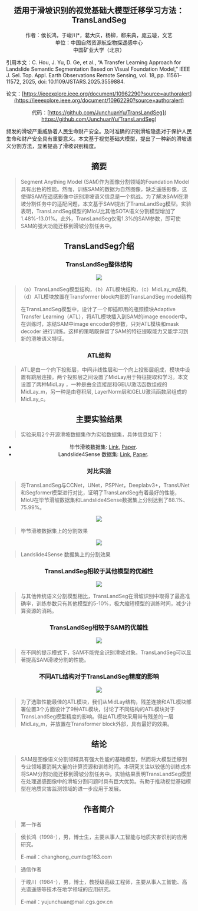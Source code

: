 ## <center>适用于滑坡识别的视觉基础大模型迁移学习方法：TransLandSeg<center>

<center>作者：侯长鸿，于峻川*，葛大庆，杨柳，郗来典，庞云璇，文艺<center>
<center>单位：中国自然资源航空物探遥感中心<center>
<center>中国矿业大学（北京）<center>

<p align="left">引用本文：C. Hou, J. Yu, D. Ge, et al., “A Transfer Learning Approach for Landslide Semantic Segmentation Based on Visual Foundation Model,” IEEE J. Sel. Top. Appl. Earth Observations Remote Sensing, vol. 18, pp. 11561–11572, 2025, doi: 10.1109/JSTARS.2025.3559884. </p>
  
论文：[https://ieeexplore.ieee.org/document/10962290?source=authoralert](https://ieeexplore.ieee.org/document/10962290?source=authoralert)

代码：[https://github.com/JunchuanYu/TransLandSeg]( https://github.com/JunchuanYu/TransLandSeg)

<p align="left">频发的滑坡严重威胁着人民生命财产安全。及时准确的识别滑坡隐患对于保护人民生命和财产安全具有重要意义。本文基于视觉基础大模型，提出了一种新的滑坡语义分割方法，显著提高了滑坡识别精度。</p>

## 摘要
><p align="left"> Segment Anything Model (SAM)作为图像分割领域的Foundation Model具有出色的性能。然而，训练SAM的数据为自然图像，缺乏遥感影像，这使得SAM在遥感影像中识别滑坡语义信息是一个挑战。为了解决SAM在滑坡分割任务中的适配问题，本文基于SAM提出了TransLandSeg模型。实验表明，TransLandSeg模型的MIoU比其他SOTA语义分割模型增加了1.48%-13.01%。此外，TransLandSeg仅需1.3%的SAM参数，即可使SAM的强大功能迁移到滑坡分割任务中。 </p>

  
## TransLandSeg介绍 
### TransLandSeg整体结构
  ![](https://pic3.zhimg.com/80/v2-0325feebe89b6df16fa8e690ba3fe68a_1440w.webp)
><p align="left"> （a）TransLandSeg模型结构，（b）ATL模块结构，（c）MidLay_m结构,（d）ATL模块放置在Transformer block内部的TransLandSeg model结构</p>
><p align="left"> 在TransLandSeg模型中，设计了一个即插即用的瓶颈模块Adaptive Transfer Learning（ATL），将ATL模块插入到SAM的image encoder中。在训练时，冻结SAM中image encoder的参数，只对ATL模块和mask decoder 进行训练。这样的策略既保留了SAM的特征提取能力又能学习到新的滑坡语义特征。</p>

### ATL结构

><p align="left"> ATL是由一个向下投影层，中间非线性层和一个向上投影层组成，模块中设置有跳层连接。两个投影层之间设置了MidLay用于特征提取和学习。本文设置了两种MidLay ，一种是由全连接层和GELU激活函数组成的MidLay_m，另一种是由卷积层, LayerNorm层和GELU激活函数层组成的MidLay_c。</p>
  

## 主要实验结果
><p align="left"> 实验采用2个开源滑坡数据集作为实验数据集，具体信息如下：</p>

* 毕节滑坡数据集: [Link](http://gpcv.whu.edu.cn/data/Bijie_pages.html),  [Paper](https://link.springer.com/article/10.1007/s10346-021-01694-6?fromPaywallRec=true). 
* Landslide4Sense 数据集: [Link](https://github.com/iarai/Landslide4Sense-2022),  [Paper](https://ieeexplore.ieee.org/document/9944085).

### 对比实验
><p align="left"> 将TransLandSeg与CCNet，UNet，PSPNet，Deeplabv3+，TransUNet和Segformer模型进行对比，证明了TransLandSeg有着最好的性能，MIoU在毕节滑坡数据集和Landslide4Sense数据集上分别达到了88.1%、75.99%。</p>
![](https://pic1.zhimg.com/80/v2-0f225fea2bf30c13080e1341201b59e0_1440w.webp)
><p align="left"> 毕节滑坡数据集上的分割效果</p>

![](https://pic4.zhimg.com/80/v2-5904d486cb1f5503aeaa2a6750422a49_1440w.webp)
><p align="left"> Landslide4Sense 数据集上的分割效果</p>

### TransLandSeg相较于其他模型的优越性
![](https://pic1.zhimg.com/80/v2-3aaeee5051647e9ec1cf5eafc4253034_1440w.webp)
><p align="left"> 与其他传统语义分割模型相比，TransLandSeg在滑坡识别中取得了最高准确率，训练参数只有其他模型的5-10%，极大缩短模型的训练时间，减少计算资源的消耗。</p>
### TransLandSeg相较于SAM的优越性

![](https://pic3.zhimg.com/80/v2-596ab1bf763c5340c2a21e6f821a2d4c_1440w.webp)
><p align="left">在不同的提示模式下，SAM不能完全识别滑坡对象。TransLandSeg可以显著提高SAM滑坡分割的性能。</p>
### 不同ATL结构对于TransLandSeg精度的影响
![](https://picx.zhimg.com/80/v2-30823351706b327d8ae7777abee90089_1440w.webp)
><p align="left">为了选取性能最佳的ATL模块，我们从MidLay结构，残差连接和ATL模块部署位置3个方面设计了9种ATL模块，讨论了不同结构的ATL模块对于TransLandSeg模型精度的影响。得出ATL模块采用带有残差的一层MidLay_m，并放置在Transformer block外部，具有最好的效果。</p>

## 结论
><p align="left"> SAM是图像语义分割领域具有强大性能的基础模型，然而将大模型迁移到专业领域要消耗大量的计算资源和训练时间。本研究关注以较低的训练成本将SAM分割功能迁移到滑坡分割任务中。实验结果表明TransLandSeg模型在处理遥感图像中的滑坡分割问题时具有巨大优势。有助于推动视觉基础模型在地质灾害监测领域的进一步应用于发展。</p>


## 作者简介

><p align="left">第一作者</p>

><p align="left">侯长鸿（1998-），男，博士生，主要从事人工智能与地质灾害识别的应用研究。</p>
><p align="left">E-mail：changhong_cumtb@163.com</p>

><p align="left">通信作者</p>

><p align="left">于峻川（1984-），男，博士，教授级高级工程师，主要从事人工智能、高光谱遥感等技术在地学领域的应用研究。</p>
><p align="left">E-mail：yujunchuan@mail.cgs.gov.cn</p>






